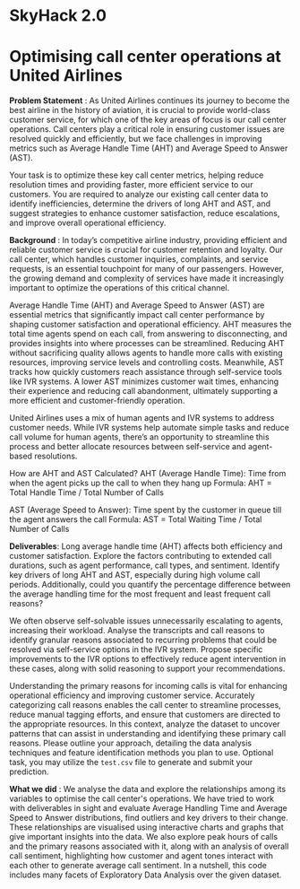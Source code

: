 # SkyHack 2.0
# Optimising call center operations at United Airlines 
**Problem Statement** :
As United Airlines continues its journey to become the best airline in the history of aviation, it is crucial to provide world-class customer service, for which one of the key areas of focus is our call center operations. Call centers play a critical role in ensuring customer issues are resolved quickly and efficiently, but we face challenges in improving metrics such as Average Handle Time (AHT) and Average Speed to Answer (AST).

Your task is to optimize these key call center metrics, helping reduce resolution times and providing faster, more efficient service to our customers. You are required to analyze our existing call center data to identify inefficiencies, determine the drivers of long AHT and AST, and suggest strategies to enhance customer satisfaction, reduce escalations, and improve overall operational efficiency.

**Background** :
In today’s competitive airline industry, providing efficient and reliable customer service is crucial for customer retention and loyalty. Our call center, which handles customer inquiries, complaints, and service requests, is an essential touchpoint for many of our passengers. However, the growing demand and complexity of services have made it increasingly important to optimize the operations of this critical channel.

Average Handle Time (AHT) and Average Speed to Answer (AST) are essential metrics that significantly impact call center performance by shaping customer satisfaction and operational efficiency. AHT measures the total time agents spend on each call, from answering to disconnecting, and provides insights into where processes can be streamlined. Reducing AHT without sacrificing quality allows agents to handle more calls with existing resources, improving service levels and controlling costs. Meanwhile, AST tracks how quickly customers reach assistance through self-service tools like IVR systems. A lower AST minimizes customer wait times, enhancing their experience and reducing call abandonment, ultimately supporting a more efficient and customer-friendly operation.

United Airlines uses a mix of human agents and IVR systems to address customer needs. While IVR systems help automate simple tasks and reduce call volume for human agents, there’s an opportunity to streamline this process and better allocate resources between self-service and agent-based resolutions.

How are AHT and AST Calculated?
AHT (Average Handle Time):
Time from when the agent picks up the call to when they hang up
Formula:
AHT = Total Handle Time / Total Number of Calls

AST (Average Speed to Answer):
Time spent by the customer in queue till the agent answers the call
Formula:
AST = Total Waiting Time / Total Number of Calls

**Deliverables**:
Long average handle time (AHT) affects both efficiency and customer satisfaction. Explore the factors contributing to extended call durations, such as agent performance, call types, and sentiment. Identify key drivers of long AHT and AST, especially during high volume call periods. Additionally, could you quantify the percentage difference between the average handling time for the most frequent and least frequent call reasons?

We often observe self-solvable issues unnecessarily escalating to agents, increasing their workload. Analyse the transcripts and call reasons to identify granular reasons associated to recurring problems that could be resolved via self-service options in the IVR system. Propose specific improvements to the IVR options to effectively reduce agent intervention in these cases, along with solid reasoning to support your recommendations.

Understanding the primary reasons for incoming calls is vital for enhancing operational efficiency and improving customer service. Accurately categorizing call reasons enables the call center to streamline processes, reduce manual tagging efforts, and ensure that customers are directed to the appropriate resources. In this context, analyze the dataset to uncover patterns that can assist in understanding and identifying these primary call reasons. Please outline your approach, detailing the data analysis techniques and feature identification methods you plan to use. Optional task, you may utilize the `test.csv` file to generate and submit your prediction.

**What we did** :
We analyse the data and explore the relationships among its variables to optimise the call center's operations. We have tried to work with deliverables in sight and evaluate Average Handling Time and Average Speed to Answer distributions, find outliers and key drivers to their change. These relationships are visualised using interactive charts and graphs that give important insights into the data. We also explore peak hours of calls and the primary reasons associated with it, along with an analysis of overall call sentiment, highlighting how customer and agent tones interact with each other to generate average call sentiment. In a nutshell, this code includes many facets of Exploratory Data Analysis over the given dataset.
